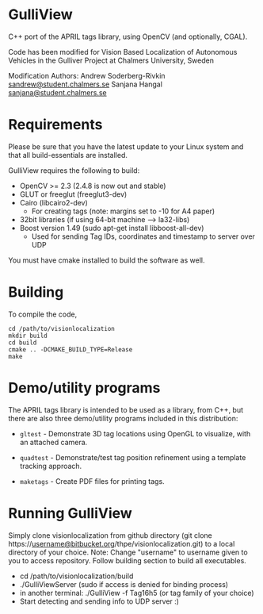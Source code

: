GulliView
=============

C++ port of the APRIL tags library, using OpenCV (and optionally, CGAL).

Code has been modified for Vision Based Localization of Autonomous
Vehicles in the Gulliver Project at Chalmers University, Sweden

Modification Authors:
Andrew Soderberg-Rivkin <sandrew@student.chalmers.se>
Sanjana Hangal <sanjana@student.chalmers.se>

Requirements
============

Please be sure that you have the latest update to your Linux system
and that all build-essentials are installed.

GulliView requires the following to build:

  * OpenCV >= 2.3 (2.4.8 is now out and stable)
  * GLUT or freeglut (freeglut3-dev)
  * Cairo (libcairo2-dev)
	* For creating tags (note: margins set to -10 for A4 paper)
  * 32bit libraries (if using 64-bit machine --> la32-libs)
  * Boost version 1.49 (sudo apt-get install libboost-all-dev)
	* Used for sending Tag IDs, coordinates and timestamp to
	  server over UDP

You must have cmake installed to build the software as well.

Building
========

To compile the code, 

    cd /path/to/visionlocalization
    mkdir build
    cd build
    cmake .. -DCMAKE_BUILD_TYPE=Release
    make

Demo/utility programs
=====================

The APRIL tags library is intended to be used as a library, from C++,
but there are also three demo/utility programs included in this
distribution:


   *   `gltest` - Demonstrate 3D tag locations using OpenGL to
       visualize, with an attached camera.

   *   `quadtest` - Demonstrate/test tag position refinement using
       a template tracking approach.

   *   `maketags` - Create PDF files for printing tags.

Running GulliView
=================

Simply clone visionlocalization from github directory 
(git clone https://username@bitbucket.org/thpe/visionlocalization.git) 
to a local directory of your choice. Note: Change "username" to username 
given to you to access repository. Follow building section to build all
executables. 

* cd /path/to/visionlocalization/build
* ./GulliViewServer (sudo if access is denied for binding process)
* in another terminal: ./GulliView -f Tag16h5 (or tag family of your choice)
* Start detecting and sending info to UDP server :)
